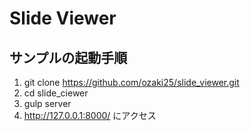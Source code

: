 # Slide Viewer

## サンプルの起動手順

1. git clone https://github.com/ozaki25/slide_viewer.git
2. cd slide_ciewer
3. gulp server
4. http://127.0.0.1:8000/ にアクセス
